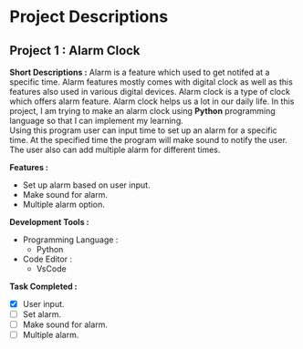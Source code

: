 # Project Descriptions
## Project 1 : Alarm Clock

**Short Descriptions :** Alarm is a feature which used to get notifed at a specific time. Alarm features mostly comes with digital clock as well as this features also used in various digital devices. Alarm clock is a type of clock which offers alarm feature. Alarm clock helps us a lot in our daily life. In this project, I am trying to make an alarm clock using **Python** programming language so that I can implement my learning.<br>Using this program user can input time to set up an alarm for a specific time. At the specified time the program will make sound to notify the user. The user also can add multiple alarm for different times.

**Features :**
- Set up alarm based on user input.
- Make sound for alarm.
- Multiple alarm option.

**Development Tools :**
+ Programming Language : 
  - Python 
+ Code Editor : 
  - VsCode

**Task Completed :**
- [x] User input.
- [ ] Set alarm.
- [ ] Make sound for alarm.
- [ ] Multiple alarm.